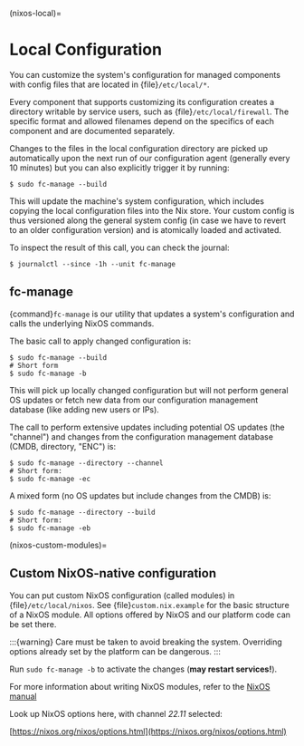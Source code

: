 (nixos-local)=

# Local Configuration

You can customize the system's configuration for managed components with
config files that are located in {file}`/etc/local/*`.

Every component that supports customizing its configuration creates a directory
writable by service users, such as {file}`/etc/local/firewall`.
The specific format and allowed filenames depend on the specifics of each
component and are documented separately.

Changes to the files in the local configuration directory are picked up
automatically upon the next run of our configuration agent (generally every
10 minutes) but you can also explicitly trigger it by running:

```console
$ sudo fc-manage --build
```

This will update the machine's system configuration, which includes copying the
local configuration files into the Nix store. Your custom config is thus
versioned along the general system config (in case we have to revert to an
older configuration version) and is atomically loaded and activated.

To inspect the result of this call, you can check the journal:

```console
$ journalctl --since -1h --unit fc-manage
```

## fc-manage

{command}`fc-manage` is our utility that updates a system's configuration and
calls the underlying NixOS commands.

The basic call to apply changed configuration is:

```console
$ sudo fc-manage --build
# Short form
$ sudo fc-manage -b
```

This will pick up locally changed configuration but will not perform general OS
updates or fetch new data from our configuration management database (like
adding new users or IPs).

The call to perform extensive updates including potential OS updates (the
"channel") and changes from the configuration management database (CMDB,
directory, "ENC") is:

```console
$ sudo fc-manage --directory --channel
# Short form:
$ sudo fc-manage -ec
```

A mixed form (no OS updates but include changes from the CMDB) is:

```console
$ sudo fc-manage --directory --build
# Short form:
$ sudo fc-manage -eb
```

(nixos-custom-modules)=

## Custom NixOS-native configuration

You can put custom NixOS configuration (called modules) in
{file}`/etc/local/nixos`. See {file}`custom.nix.example` for the basic structure
of a NixOS module. All options offered by NixOS and our platform code can be set
there.

:::{warning}
Care must be taken to avoid breaking the system.
Overriding options already set by the platform can be dangerous.
:::

Run `sudo fc-manage -b` to activate the changes (**may restart services!**).

For more information about writing NixOS modules, refer to the
[NixOS manual](https://nixos.org/nixos/manual/index.html#sec-writing-modules)

Look up NixOS options here, with channel *22.11* selected:

[https://nixos.org/nixos/options.html](https://nixos.org/nixos/options.html)
